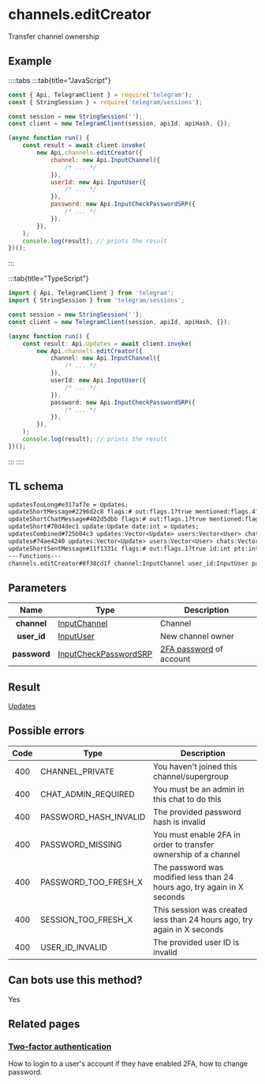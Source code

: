 # channels.editCreator

Transfer channel ownership

## Example

::::tabs
:::tab{title="JavaScript"}

```js
const { Api, TelegramClient } = require('telegram');
const { StringSession } = require('telegram/sessions');

const session = new StringSession('');
const client = new TelegramClient(session, apiId, apiHash, {});

(async function run() {
    const result = await client.invoke(
        new Api.channels.editCreator({
            channel: new Api.InputChannel({
                /* ... */
            }),
            userId: new Api.InputUser({
                /* ... */
            }),
            password: new Api.InputCheckPasswordSRP({
                /* ... */
            }),
        }),
    );
    console.log(result); // prints the result
})();
```

:::

:::tab{title="TypeScript"}

```ts
import { Api, TelegramClient } from 'telegram';
import { StringSession } from 'telegram/sessions';

const session = new StringSession('');
const client = new TelegramClient(session, apiId, apiHash, {});

(async function run() {
    const result: Api.Updates = await client.invoke(
        new Api.channels.editCreator({
            channel: new Api.InputChannel({
                /* ... */
            }),
            userId: new Api.InputUser({
                /* ... */
            }),
            password: new Api.InputCheckPasswordSRP({
                /* ... */
            }),
        }),
    );
    console.log(result); // prints the result
})();
```

:::
::::

## TL schema

```txt
updatesTooLong#e317af7e = Updates;
updateShortMessage#2296d2c8 flags:# out:flags.1?true mentioned:flags.4?true media_unread:flags.5?true silent:flags.13?true id:int user_id:int message:string pts:int pts_count:int date:int fwd_from:flags.2?MessageFwdHeader via_bot_id:flags.11?int reply_to:flags.3?MessageReplyHeader entities:flags.7?Vector<MessageEntity> = Updates;
updateShortChatMessage#402d5dbb flags:# out:flags.1?true mentioned:flags.4?true media_unread:flags.5?true silent:flags.13?true id:int from_id:int chat_id:int message:string pts:int pts_count:int date:int fwd_from:flags.2?MessageFwdHeader via_bot_id:flags.11?int reply_to:flags.3?MessageReplyHeader entities:flags.7?Vector<MessageEntity> = Updates;
updateShort#78d4dec1 update:Update date:int = Updates;
updatesCombined#725b04c3 updates:Vector<Update> users:Vector<User> chats:Vector<Chat> date:int seq_start:int seq:int = Updates;
updates#74ae4240 updates:Vector<Update> users:Vector<User> chats:Vector<Chat> date:int seq:int = Updates;
updateShortSentMessage#11f1331c flags:# out:flags.1?true id:int pts:int pts_count:int date:int media:flags.9?MessageMedia entities:flags.7?Vector<MessageEntity> = Updates;
---functions---
channels.editCreator#8f38cd1f channel:InputChannel user_id:InputUser password:InputCheckPasswordSRP = Updates;
```

## Parameters

|     Name     | Type                                                                          | Description                                                  |
| :----------: | ----------------------------------------------------------------------------- | ------------------------------------------------------------ |
| **channel**  | [InputChannel](https://core.telegram.org/type/InputChannel)                   | Channel                                                      |
| **user_id**  | [InputUser](https://core.telegram.org/type/InputUser)                         | New channel owner                                            |
| **password** | [InputCheckPasswordSRP](https://core.telegram.org/type/InputCheckPasswordSRP) | [2FA password](https://core.telegram.org/api/srp) of account |

## Result

[Updates](https://core.telegram.org/type/Updates)

## Possible errors

| Code | Type                  | Description                                                              |
| :--: | --------------------- | ------------------------------------------------------------------------ |
| 400  | CHANNEL_PRIVATE       | You haven't joined this channel/supergroup                               |
| 400  | CHAT_ADMIN_REQUIRED   | You must be an admin in this chat to do this                             |
| 400  | PASSWORD_HASH_INVALID | The provided password hash is invalid                                    |
| 400  | PASSWORD_MISSING      | You must enable 2FA in order to transfer ownership of a channel          |
| 400  | PASSWORD_TOO_FRESH_X  | The password was modified less than 24 hours ago, try again in X seconds |
| 400  | SESSION_TOO_FRESH_X   | This session was created less than 24 hours ago, try again in X seconds  |
| 400  | USER_ID_INVALID       | The provided user ID is invalid                                          |

## Can bots use this method?

Yes

## Related pages

### [Two-factor authentication](https://core.telegram.org/api/srp)

How to login to a user's account if they have enabled 2FA, how to change password.

